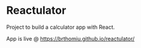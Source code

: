 # Reactulator

Project to build a calculator app with React.

App is live @ https://brthomiu.github.io/reactulator/
